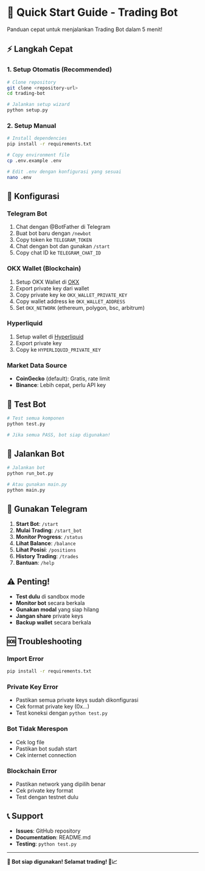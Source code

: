 # 🚀 Quick Start Guide - Trading Bot

Panduan cepat untuk menjalankan Trading Bot dalam 5 menit!

## ⚡ Langkah Cepat

### 1. **Setup Otomatis (Recommended)**
```bash
# Clone repository
git clone <repository-url>
cd trading-bot

# Jalankan setup wizard
python setup.py
```

### 2. **Setup Manual**
```bash
# Install dependencies
pip install -r requirements.txt

# Copy environment file
cp .env.example .env

# Edit .env dengan konfigurasi yang sesuai
nano .env
```

## 🔑 Konfigurasi

### **Telegram Bot**
1. Chat dengan @BotFather di Telegram
2. Buat bot baru dengan `/newbot`
3. Copy token ke `TELEGRAM_TOKEN`
4. Chat dengan bot dan gunakan `/start`
5. Copy chat ID ke `TELEGRAM_CHAT_ID`

### **OKX Wallet (Blockchain)**
1. Setup OKX Wallet di [OKX](https://www.okx.com)
2. Export private key dari wallet
3. Copy private key ke `OKX_WALLET_PRIVATE_KEY`
4. Copy wallet address ke `OKX_WALLET_ADDRESS`
5. Set `OKX_NETWORK` (ethereum, polygon, bsc, arbitrum)

### **Hyperliquid**
1. Setup wallet di [Hyperliquid](https://hyperliquid.xyz)
2. Export private key
3. Copy ke `HYPERLIQUID_PRIVATE_KEY`

### **Market Data Source**
- **CoinGecko** (default): Gratis, rate limit
- **Binance**: Lebih cepat, perlu API key

## 🧪 Test Bot

```bash
# Test semua komponen
python test.py

# Jika semua PASS, bot siap digunakan!
```

## 🚀 Jalankan Bot

```bash
# Jalankan bot
python run_bot.py

# Atau gunakan main.py
python main.py
```

## 📱 Gunakan Telegram

1. **Start Bot**: `/start`
2. **Mulai Trading**: `/start_bot`
3. **Monitor Progress**: `/status`
4. **Lihat Balance**: `/balance`
5. **Lihat Posisi**: `/positions`
6. **History Trading**: `/trades`
7. **Bantuan**: `/help`

## ⚠️ Penting!

- **Test dulu** di sandbox mode
- **Monitor bot** secara berkala
- **Gunakan modal** yang siap hilang
- **Jangan share** private keys
- **Backup wallet** secara berkala

## 🆘 Troubleshooting

### **Import Error**
```bash
pip install -r requirements.txt
```

### **Private Key Error**
- Pastikan semua private keys sudah dikonfigurasi
- Cek format private key (0x...)
- Test koneksi dengan `python test.py`

### **Bot Tidak Merespon**
- Cek log file
- Pastikan bot sudah start
- Cek internet connection

### **Blockchain Error**
- Pastikan network yang dipilih benar
- Cek private key format
- Test dengan testnet dulu

## 📞 Support

- **Issues**: GitHub repository
- **Documentation**: README.md
- **Testing**: `python test.py`

---

**🎯 Bot siap digunakan! Selamat trading! 🚀📈**